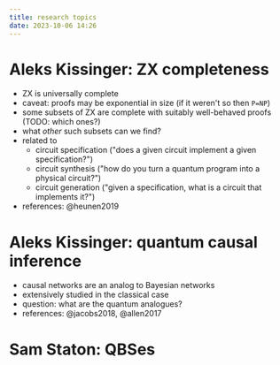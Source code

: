```yaml
---
title: research topics
date: 2023-10-06 14:26
---
```


# Aleks Kissinger: ZX completeness
- ZX is universally complete
- caveat: proofs may be exponential in size (if it weren't so then `P=NP`)
- some subsets of ZX are complete with suitably well-behaved proofs (TODO: which ones?)
- what *other* such subsets can we find?
- related to
  - circuit specification ("does a given circuit implement a given
    specification?")
  - circuit synthesis ("how do you turn a quantum program into a
    physical circuit?")
  - circuit generation ("given a specification, what is a circuit that
    implements it?")
- references: @heunen2019

# Aleks Kissinger: quantum causal inference
- causal networks are an analog to Bayesian networks
- extensively studied in the classical case
- question: what are the quantum analogues?
- references: @jacobs2018, @allen2017

# Sam Staton: QBSes
